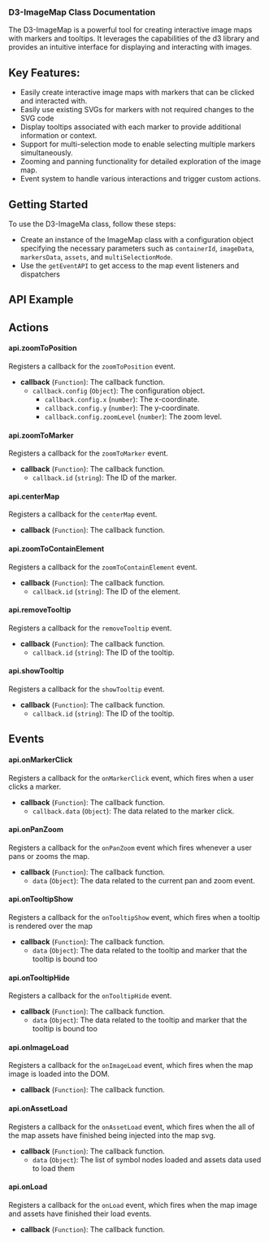 ### D3-ImageMap Class Documentation

The D3-ImageMap is a powerful tool for creating interactive image maps with markers and tooltips. It leverages the capabilities of the d3 library and provides an intuitive interface for displaying and interacting with images.

## Key Features:

- Easily create interactive image maps with markers that can be clicked and interacted with.
- Easily use existing SVGs for markers with not required changes to the SVG code
- Display tooltips associated with each marker to provide additional information or context.
- Support for multi-selection mode to enable selecting multiple markers simultaneously.
- Zooming and panning functionality for detailed exploration of the image map.
- Event system to handle various interactions and trigger custom actions.

## Getting Started

To use the D3-ImageMa class, follow these steps:

- Create an instance of the ImageMap class with a configuration object specifying the necessary parameters such as `containerId`, `imageData`, `markersData`, `assets`, and `multiSelectionMode`.
- Use the `getEventAPI` to get access to the map event listeners and dispatchers

## API Example

## Actions

#### api.zoomToPosition
Registers a callback for the `zoomToPosition` event.
- **callback** (`Function`): The callback function.
  - `callback.config` (`Object`): The configuration object.
    - `callback.config.x` (`number`): The x-coordinate.
    - `callback.config.y` (`number`): The y-coordinate.
    - `callback.config.zoomLevel` (`number`): The zoom level.

#### api.zoomToMarker
Registers a callback for the `zoomToMarker` event.
- **callback** (`Function`): The callback function.
  - `callback.id` (`string`): The ID of the marker.

#### api.centerMap
Registers a callback for the `centerMap` event.
- **callback** (`Function`): The callback function.

#### api.zoomToContainElement
Registers a callback for the `zoomToContainElement` event.
- **callback** (`Function`): The callback function.
  - `callback.id` (`string`): The ID of the element.

#### api.removeTooltip
Registers a callback for the `removeTooltip` event.
- **callback** (`Function`): The callback function.
  - `callback.id` (`string`): The ID of the tooltip.

#### api.showTooltip
Registers a callback for the `showTooltip` event.
- **callback** (`Function`): The callback function.
  - `callback.id` (`string`): The ID of the tooltip.


## Events

#### api.onMarkerClick
Registers a callback for the `onMarkerClick` event, which fires when a user clicks a marker.
- **callback** (`Function`): The callback function.
  - `callback.data` (`Object`): The data related to the marker click.
  

#### api.onPanZoom
Registers a callback for the `onPanZoom` event which fires whenever a user pans or zooms the map.
- **callback** (`Function`): The callback function.
  - `data` (`Object`): The data related to the current pan and zoom event.
  

#### api.onTooltipShow
Registers a callback for the `onTooltipShow` event, which fires when a tooltip is rendered over the map
- **callback** (`Function`): The callback function.
  - `data` (`Object`): The data related to the tooltip and marker that the tooltip is bound too

#### api.onTooltipHide
Registers a callback for the `onTooltipHide` event.
- **callback** (`Function`): The callback function.
  - `data` (`Object`): The data related to the tooltip and marker that the tooltip is bound too


#### api.onImageLoad
Registers a callback for the `onImageLoad` event, which fires when the map image is loaded into the DOM.
- **callback** (`Function`): The callback function.

#### api.onAssetLoad
Registers a callback for the `onAssetLoad` event, which fires when the all of the map assets have finished being injected into the map svg.
- **callback** (`Function`): The callback function.
  - `data` (`Object`): The list of symbol nodes loaded and assets data used to load them

#### api.onLoad
Registers a callback for the `onLoad` event, which fires when the map image and assets have finished their load events.
- **callback** (`Function`): The callback function.